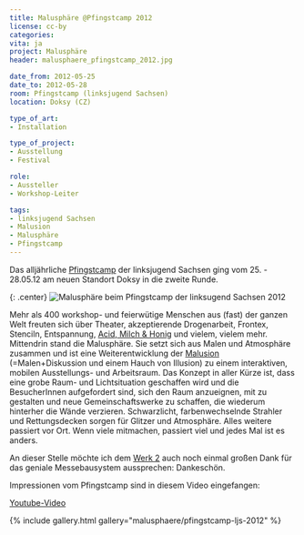 ```yaml
---
title: Malusphäre @Pfingstcamp 2012
license: cc-by
categories:
vita: ja
project: Malusphäre
header: malusphaere_pfingstcamp_2012.jpg

date_from: 2012-05-25
date_to: 2012-05-28
room: Pfingstcamp (linksjugend Sachsen)
location: Doksy (CZ)

type_of_art:
- Installation

type_of_project:
- Ausstellung
- Festival

role:
- Aussteller
- Workshop-Leiter

tags:
- linksjugend Sachsen
- Malusion
- Malusphäre
- Pfingstcamp
---
```


Das alljährliche [Pfingstcamp](http://www.linksjugend-sachsen.de/events/pfingstcamp/pfingstcamp-2012.html) der linksjugend Sachsen ging vom 25. - 28.05.12 am neuen Standort Doksy in die zweite Runde. 

<!--more-->

{: .center}
![Malusphäre beim Pfingstcamp der linksugend Sachsen 2012]({{site.imgpath}}/P1040291_web.jpg)

Mehr als 400 workshop- und feierwütige Menschen aus (fast) der ganzen Welt freuten sich über Theater, akzeptierende Drogenarbeit, Frontex, Stenciln, Entspannung, [Acid, Milch & Honig](http://www.acid-milch-und-honig.de) und vielem, vielem mehr. Mittendrin stand die Malusphäre. Sie setzt sich aus Malen und Atmosphäre zusammen und ist eine Weiterentwicklung der [Malusion](/malusphaere/) (=Malen+Diskussion und einem Hauch von Illusion) zu einem interaktiven, mobilen Ausstellungs- und Arbeitsraum. Das Konzept in aller Kürze ist, dass eine grobe Raum- und Lichtsituation geschaffen wird und die BesucherInnen aufgefordert sind, sich den Raum anzueignen, mit zu gestalten und neue Gemeinschaftswerke zu schaffen, die wiederum hinterher die Wände verzieren. Schwarzlicht, farbenwechselnde Strahler und Rettungsdecken sorgen für Glitzer und Atmosphäre. Alles weitere passiert vor Ort. Wenn viele mitmachen, passiert viel und jedes Mal ist es anders.

An dieser Stelle möchte ich dem [Werk 2](http://www.werk-2.de/) auch noch einmal großen Dank für das geniale Messebausystem aussprechen: Dankeschön.

Impressionen vom Pfingstcamp sind in diesem Video eingefangen:

[Youtube-Video](https://www.youtube.com/watch?v=xlnaAUgoFx4)

{% include gallery.html gallery="malusphaere/pfingstcamp-ljs-2012" %}
